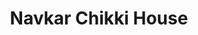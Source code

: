 ---
title: "Navkar Chikki House"
url: /aurangabad-maharashtra/navkar-chikki-house/
shop: chocolate
---